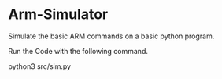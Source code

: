 # Arm-Simulator
Simulate the basic ARM commands on a basic python program.

Run the Code with the following command.

python3 src/sim.py

